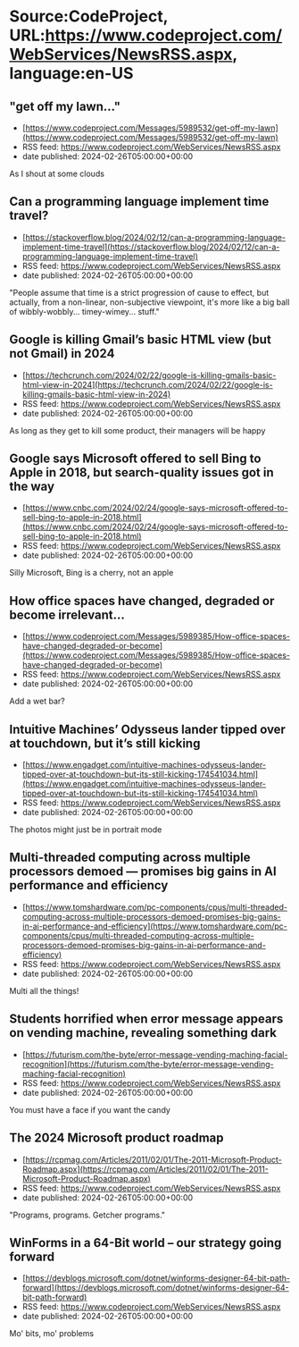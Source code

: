# Source:CodeProject, URL:https://www.codeproject.com/WebServices/NewsRSS.aspx, language:en-US

## "get off my lawn..."
 - [https://www.codeproject.com/Messages/5989532/get-off-my-lawn](https://www.codeproject.com/Messages/5989532/get-off-my-lawn)
 - RSS feed: https://www.codeproject.com/WebServices/NewsRSS.aspx
 - date published: 2024-02-26T05:00:00+00:00

As I shout at some clouds

## Can a programming language implement time travel?
 - [https://stackoverflow.blog/2024/02/12/can-a-programming-language-implement-time-travel](https://stackoverflow.blog/2024/02/12/can-a-programming-language-implement-time-travel)
 - RSS feed: https://www.codeproject.com/WebServices/NewsRSS.aspx
 - date published: 2024-02-26T05:00:00+00:00

"People assume that time is a strict progression of cause to effect, but actually, from a non-linear, non-subjective viewpoint, it's more like a big ball of wibbly-wobbly... timey-wimey... stuff."

## Google is killing Gmail’s basic HTML view (but not Gmail) in 2024
 - [https://techcrunch.com/2024/02/22/google-is-killing-gmails-basic-html-view-in-2024](https://techcrunch.com/2024/02/22/google-is-killing-gmails-basic-html-view-in-2024)
 - RSS feed: https://www.codeproject.com/WebServices/NewsRSS.aspx
 - date published: 2024-02-26T05:00:00+00:00

As long as they get to kill some product, their managers will be happy

## Google says Microsoft offered to sell Bing to Apple in 2018, but search-quality issues got in the way
 - [https://www.cnbc.com/2024/02/24/google-says-microsoft-offered-to-sell-bing-to-apple-in-2018.html](https://www.cnbc.com/2024/02/24/google-says-microsoft-offered-to-sell-bing-to-apple-in-2018.html)
 - RSS feed: https://www.codeproject.com/WebServices/NewsRSS.aspx
 - date published: 2024-02-26T05:00:00+00:00

Silly Microsoft, Bing is a cherry, not an apple

## How office spaces have changed, degraded or become irrelevant...
 - [https://www.codeproject.com/Messages/5989385/How-office-spaces-have-changed-degraded-or-become](https://www.codeproject.com/Messages/5989385/How-office-spaces-have-changed-degraded-or-become)
 - RSS feed: https://www.codeproject.com/WebServices/NewsRSS.aspx
 - date published: 2024-02-26T05:00:00+00:00

Add a wet bar?

## Intuitive Machines’ Odysseus lander tipped over at touchdown, but it’s still kicking
 - [https://www.engadget.com/intuitive-machines-odysseus-lander-tipped-over-at-touchdown-but-its-still-kicking-174541034.html](https://www.engadget.com/intuitive-machines-odysseus-lander-tipped-over-at-touchdown-but-its-still-kicking-174541034.html)
 - RSS feed: https://www.codeproject.com/WebServices/NewsRSS.aspx
 - date published: 2024-02-26T05:00:00+00:00

The photos might just be in portrait mode

## Multi-threaded computing across multiple processors demoed — promises big gains in AI performance and efficiency
 - [https://www.tomshardware.com/pc-components/cpus/multi-threaded-computing-across-multiple-processors-demoed-promises-big-gains-in-ai-performance-and-efficiency](https://www.tomshardware.com/pc-components/cpus/multi-threaded-computing-across-multiple-processors-demoed-promises-big-gains-in-ai-performance-and-efficiency)
 - RSS feed: https://www.codeproject.com/WebServices/NewsRSS.aspx
 - date published: 2024-02-26T05:00:00+00:00

Multi all the things!

## Students horrified when error message appears on vending machine, revealing something dark
 - [https://futurism.com/the-byte/error-message-vending-maching-facial-recognition](https://futurism.com/the-byte/error-message-vending-maching-facial-recognition)
 - RSS feed: https://www.codeproject.com/WebServices/NewsRSS.aspx
 - date published: 2024-02-26T05:00:00+00:00

You must have a face if you want the candy

## The 2024 Microsoft product roadmap
 - [https://rcpmag.com/Articles/2011/02/01/The-2011-Microsoft-Product-Roadmap.aspx](https://rcpmag.com/Articles/2011/02/01/The-2011-Microsoft-Product-Roadmap.aspx)
 - RSS feed: https://www.codeproject.com/WebServices/NewsRSS.aspx
 - date published: 2024-02-26T05:00:00+00:00

"Programs, programs. Getcher programs."

## WinForms in a 64-Bit world – our strategy going forward
 - [https://devblogs.microsoft.com/dotnet/winforms-designer-64-bit-path-forward](https://devblogs.microsoft.com/dotnet/winforms-designer-64-bit-path-forward)
 - RSS feed: https://www.codeproject.com/WebServices/NewsRSS.aspx
 - date published: 2024-02-26T05:00:00+00:00

Mo' bits, mo' problems

